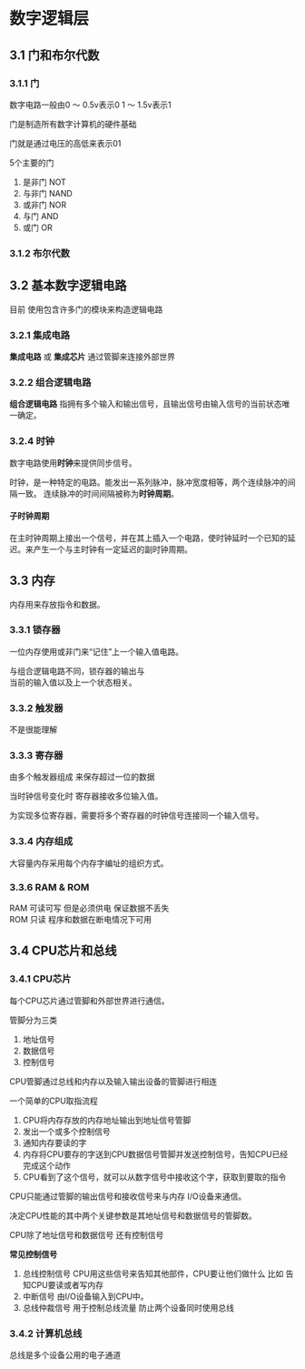 # 数字逻辑层

## 3.1 门和布尔代数

### 3.1.1 门

数字电路一般由0 ～ 0.5v表示0 1 ～ 1.5v表示1

门是制造所有数字计算机的硬件基础

门就是通过电压的高低来表示01

5个主要的门
1. 是非门 NOT
2. 与非门 NAND
3. 或非门 NOR
4. 与门 AND
5. 或门 OR

### 3.1.2 布尔代数

## 3.2 基本数字逻辑电路

目前 使用包含许多门的模块来构造逻辑电路

### 3.2.1 集成电路

**集成电路** 或 **集成芯片** 通过管脚来连接外部世界

### 3.2.2 组合逻辑电路

**组合逻辑电路** 指拥有多个输入和输出信号，且输出信号由输入信号的当前状态唯一确定。

### 3.2.4 时钟

数字电路使用**时钟**来提供同步信号。

时钟，是一种特定的电路。能发出一系列脉冲，脉冲宽度相等，两个连续脉冲的间隔一致。 连续脉冲的时间间隔被称为**时钟周期**。

#### 子时钟周期

在主时钟周期上接出一个信号，并在其上插入一个电路，使时钟延时一个已知的延迟。来产生一个与主时钟有一定延迟的副时钟周期。

## 3.3 内存

内存用来存放指令和数据。

### 3.3.1 锁存器

一位内存使用或非门来“记住”上一个输入值电路。

与组合逻辑电路不同，锁存器的输出与  
当前的输入值以及上一个状态相关。

### 3.3.2 触发器

不是很能理解

### 3.3.3 寄存器

由多个触发器组成 来保存超过一位的数据

当时钟信号变化时 寄存器接收多位输入值。

为实现多位寄存器，需要将多个寄存器的时钟信号连接同一个输入信号。

### 3.3.4 内存组成

大容量内存采用每个内存字编址的组织方式。

### 3.3.6 RAM & ROM

RAM 可读可写 但是必须供电 保证数据不丢失  
ROM 只读 程序和数据在断电情况下可用

## 3.4 CPU芯片和总线

### 3.4.1 CPU芯片

每个CPU芯片通过管脚和外部世界进行通信。

管脚分为三类
1. 地址信号
2. 数据信号
3. 控制信号

CPU管脚通过总线和内存以及输入输出设备的管脚进行相连

一个简单的CPU取指流程

1. CPU将内存存放的内存地址输出到地址信号管脚
2. 发出一个或多个控制信号
3. 通知内存要读的字
4. 内存将CPU要存的字送到CPU数据信号管脚并发送控制信号，告知CPU已经完成这个动作
5. CPU看到了这个信号，就可以从数字信号中接收这个字，获取到要取的指令

CPU只能通过管脚的输出信号和接收信号来与内存 I/O设备来通信。

决定CPU性能的其中两个关键参数是其地址信号和数据信号的管脚数。

CPU除了地址信号和数据信号 还有控制信号

**常见控制信号**

1. 总线控制信号 CPU用这些信号来告知其他部件，CPU要让他们做什么 比如 告知CPU要读或者写内存
2. 中断信号 由I/O设备输入到CPU中。
3. 总线仲裁信号 用于控制总线流量 防止两个设备同时使用总线

### 3.4.2 计算机总线

总线是多个设备公用的电子通道
